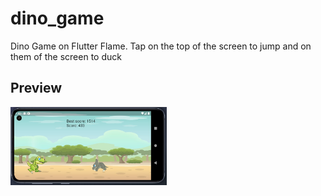 # dino_game

Dino Game on Flutter Flame. Tap on the top of the screen to jump and on them of the screen to duck

## Preview

<img src = 'game/game_screen.jpg' width='250'>